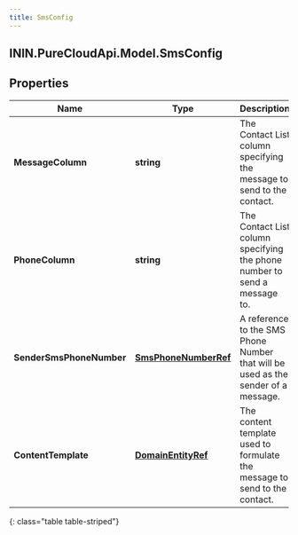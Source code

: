 ```yaml
---
title: SmsConfig
---
```

## ININ.PureCloudApi.Model.SmsConfig

## Properties

|Name | Type | Description | Notes|
|------------ | ------------- | ------------- | -------------|
| **MessageColumn** | **string** | The Contact List column specifying the message to send to the contact. | |
| **PhoneColumn** | **string** | The Contact List column specifying the phone number to send a message to. | |
| **SenderSmsPhoneNumber** | [**SmsPhoneNumberRef**](SmsPhoneNumberRef.html) | A reference to the SMS Phone Number that will be used as the sender of a message. | |
| **ContentTemplate** | [**DomainEntityRef**](DomainEntityRef.html) | The content template used to formulate the message to send to the contact. | [optional] |
{: class="table table-striped"}


